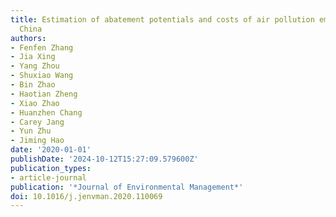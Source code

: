```yaml
---
title: Estimation of abatement potentials and costs of air pollution emissions in
  China
authors:
- Fenfen Zhang
- Jia Xing
- Yang Zhou
- Shuxiao Wang
- Bin Zhao
- Haotian Zheng
- Xiao Zhao
- Huanzhen Chang
- Carey Jang
- Yun Zhu
- Jiming Hao
date: '2020-01-01'
publishDate: '2024-10-12T15:27:09.579600Z'
publication_types:
- article-journal
publication: '*Journal of Environmental Management*'
doi: 10.1016/j.jenvman.2020.110069
---
```

